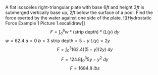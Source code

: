 A flat isosceles right-triangular plate with base $6ft$ and height $3ft$ is submerged vertically base up, $2ft$ below the surface of a pool. Find the force exerted by the water against one side of the plate.
![[Hydrostatic Force Example 1 Picture 1.excalidraw]]
$$F=\int^b_a w*(\text{strip depth})*(L(y)~dy$$
$w=62.4$
$a=0$
$b=3$
$\text{strip depth}=5-y$
$L(y)=2y$
$$F=\int^3_0(62.4)(5-y)(2y)~dy$$
$$F=124.8\int^3_0 5y-y^2~dy$$
$$F=1684.8~lbs$$